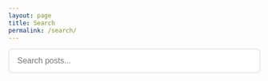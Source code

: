 ```yaml
---
layout: page
title: Search
permalink: /search/
---
```


<div id="search-container">
  <input type="text" id="search-input" placeholder="Search posts..." class="search-input">
  <div id="search-results-info" class="search-results-info"></div>
  <div id="results-container" class="post-grid"></div>
  <div id="loading-indicator" class="load-more-container" style="display: none;">
    <div class="load-more-spinner">
      <div class="spinner"></div>
      <span>Loading more results...</span>
    </div>
  </div>
</div>

<style>
.search-input {
  width: 100%;
  padding: 14px 16px;
  font-size: 16px;
  border: 2px solid #e8e8e8;
  border-radius: 8px;
  margin-bottom: 24px;
  box-sizing: border-box;
  transition: border-color 0.3s;
}

.search-input:focus {
  outline: none;
  border-color: #2a7ae2;
}

.search-results-info {
  color: #666;
  font-size: 14px;
  margin-bottom: 24px;
  font-weight: 500;
}
</style>

<script src="https://unpkg.com/lunr/lunr.js"></script>
<script>
  window.addEventListener('DOMContentLoaded', (event) => {
    const searchInput = document.getElementById('search-input');
    const resultsContainer = document.getElementById('results-container');
    const resultsInfo = document.getElementById('search-results-info');
    const loadingIndicator = document.getElementById('loading-indicator');

    let searchData = [];
    let idx;
    let currentResults = [];
    let displayedCount = 0;
    const resultsPerLoad = 12; // Show 12 cards initially
    const loadMoreCount = 6;   // Load 6 more on scroll
    let isLoading = false;

    // Load search data
    fetch('{{ site.baseurl }}/search.json')
      .then(response => response.json())
      .then(data => {
        searchData = data;

        // Build Lunr index
        idx = lunr(function () {
          this.ref('url');
          this.field('title', { boost: 10 });
          this.field('category', { boost: 5 });
          this.field('content');

          searchData.forEach(function (doc) {
            this.add(doc);
          }, this);
        });

        // Get search query from URL if present
        const urlParams = new URLSearchParams(window.location.search);
        const query = urlParams.get('q');
        if (query) {
          searchInput.value = query;
          performSearch(query);
        }
      });

    // Search on input (debounced)
    let searchTimeout;
    searchInput.addEventListener('input', function() {
      clearTimeout(searchTimeout);
      const query = this.value;

      searchTimeout = setTimeout(() => {
        if (query.length > 2) {
          performSearch(query);
        } else {
          resultsContainer.innerHTML = '';
          resultsInfo.innerHTML = '';
        }
      }, 300); // Debounce 300ms
    });

    // Scroll listener for infinite scroll
    window.addEventListener('scroll', function() {
      if (isLoading || displayedCount >= currentResults.length) return;

      const scrollPosition = window.innerHeight + window.scrollY;
      const documentHeight = document.documentElement.offsetHeight;

      if (scrollPosition >= documentHeight - 300) {
        loadMoreResults();
      }
    });

    function performSearch(query) {
      try {
        const results = idx.search(query);
        currentResults = results;
        displayedCount = 0;
        resultsContainer.innerHTML = '';

        if (results.length > 0) {
          resultsInfo.innerHTML = `Found ${results.length} result${results.length !== 1 ? 's' : ''} for "${query}"`;
          displayResults(resultsPerLoad);
        } else {
          resultsInfo.innerHTML = `No results found for "${query}"`;
        }
      } catch (e) {
        resultsInfo.innerHTML = 'Please enter a valid search term.';
      }
    }

    function displayResults(count) {
      const endIndex = Math.min(displayedCount + count, currentResults.length);
      const resultsToShow = currentResults.slice(displayedCount, endIndex);

      resultsToShow.forEach((result, index) => {
        const item = searchData.find(post => post.url === result.ref);
        if (item) {
          const card = createPostCard(item);
          card.style.opacity = '0';
          card.style.transform = 'translateY(20px)';
          resultsContainer.appendChild(card);

          // Animate in
          setTimeout(() => {
            card.style.transition = 'all 0.4s ease';
            card.style.opacity = '1';
            card.style.transform = 'translateY(0)';
          }, index * 50);
        }
      });

      displayedCount = endIndex;
    }

    function loadMoreResults() {
      if (isLoading || displayedCount >= currentResults.length) return;

      isLoading = true;
      loadingIndicator.style.display = 'flex';

      setTimeout(() => {
        displayResults(loadMoreCount);
        loadingIndicator.style.display = 'none';
        isLoading = false;
      }, 500);
    }

    function createPostCard(item) {
      const article = document.createElement('article');
      article.className = 'post-card';

      // Slugify category for badge class
      const categorySlug = item.category ? item.category.toLowerCase().replace(/\s+/g, '-') : '';
      const categoryBadge = item.category ?
        `<a href="{{ site.baseurl }}/category/${categorySlug}/" class="category-badge badge-${categorySlug}">${item.category}</a>` : '';

      // Generate featured image URL
      let imageHtml = '';
      if (item.featured_image && item.featured_image.trim() !== '') {
        const imgId = item.featured_image.replace(/\.(jpg|png|gif|webp|jpeg)$/i, '');
        imageHtml = `<img src="{{ site.cloudinary_base_url }}/c_fill,g_auto,w_300,h_200,q_auto,f_auto/${imgId}"
                          srcset="{{ site.cloudinary_base_url }}/c_fill,g_auto,w_300,h_200,q_auto,f_auto/${imgId} 1x,
                                  {{ site.cloudinary_base_url }}/c_fill,g_auto,w_600,h_400,q_auto,f_auto/${imgId} 2x"
                          alt="${item.title}"
                          loading="lazy"
                          onerror="this.src='{{ '/assets/images/default-post.svg' | relative_url }}'">`;
      } else {
        imageHtml = `<img src="{{ '/assets/images/default-post.svg' | relative_url }}" alt="${item.title}" loading="lazy">`;
      }

      // Generate reading time display
      const readingTime = item.reading_time ? `· <span class="reading-time" title="${item.reading_time * 200} words">
          <i class="far fa-clock reading-time-icon" aria-hidden="true"></i>
          ${item.reading_time} min read
        </span>` : '';

      article.innerHTML = `
        <div class="post-card-image">
          <a href="${item.url}">
            ${imageHtml}
          </a>
        </div>
        <div class="post-card-content">
          ${categoryBadge}
          <h2 class="post-card-title">
            <a href="${item.url}">${item.title}</a>
          </h2>
          <p class="post-card-excerpt">${item.content.substring(0, 150)}...</p>
          <div class="post-card-meta">
            <img src="https://www.gravatar.com/avatar/{{ site.gravatar_hash }}?s=64&d=mp"
                 alt="{{ site.author | escape }}"
                 class="post-author-avatar"
                 loading="lazy"
                 onerror="this.src='{{ '/assets/images/default-avatar.svg' | relative_url }}'">
            <div class="post-meta-info">
              <span class="post-author-name">{{ site.author | escape }}</span>
              <span class="post-date-reading">
                <i class="far fa-calendar calendar-icon" aria-hidden="true"></i>
                ${item.date}
                ${readingTime}
              </span>
            </div>
          </div>
        </div>
      `;

      return article;
    }
  });
</script>
